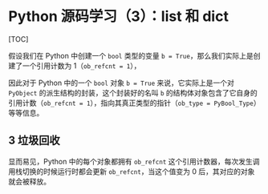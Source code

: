 # Python 源码学习（3）：list 和 dict

[TOC]

































假设我们在 Python 中创建一个 `bool` 类型的变量 `b = True`，那么我们实际上是创建了一个引用计数为 1（`ob_refcnt = 1`），







因此对于 Python 中的一个 `bool` 对象 `b = True` 来说，它实际上是一个对 `PyObject` 的派生结构的封装，这个封装好的名叫 `b` 的结构体对象包含了它自身的引用计数（`ob_refcnt = 1`），指向其真正类型的指针（`ob_type = PyBool_Type`）等等信息。

## 3 垃圾回收

显而易见，Python 中的每个对象都拥有 `ob_refcnt` 这个引用计数器，每次发生调用栈切换的时候运行时都会更新 `ob_refcnt`，当这个值变为 0 后，其对应的对象就会被释放。



























